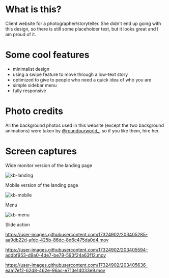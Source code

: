 # What is this?
Client website for a photographer/storyteller. She didn't end up going with this design, so there is still some placeholder text, but it looks great and I am proud of it.

# Some cool features
- minimalist design
- using a swipe feature to move through a low-text story
- optimized to give to people who need a quick idea of who you are
- simple sidebar menu
- fully responsive

# Photo credits
All the background photos used in this website (except the two background animations) were taken by <a href="https://www.instagram.com/roundourworld_/?hl=en">@roundourworld_</a>, so if you like them, hire her. 


# Screen captures 
Wide monitor version of the landing page

![kb-landing](https://user-images.githubusercontent.com/17324902/203404735-bc229847-9981-429e-8fd1-41122013f26d.png)

Mobile version of the landing page

![kb-mobile](https://user-images.githubusercontent.com/17324902/203404777-16493b81-668f-44b8-bf23-8642881e8afb.png)

Menu

![kb-menu](https://user-images.githubusercontent.com/17324902/203404797-424a1067-f7a3-4ac1-a970-40da25670728.png)

Slide action

https://user-images.githubusercontent.com/17324902/203405285-aa9db22d-afdc-425b-86dc-8d6c475da0d4.mov

https://user-images.githubusercontent.com/17324902/203405594-addbf953-d9a0-4de7-be79-593f24a63f12.mov

https://user-images.githubusercontent.com/17324902/203405636-eaa17ef2-62d8-462e-96ac-e713e14033e9.mov


